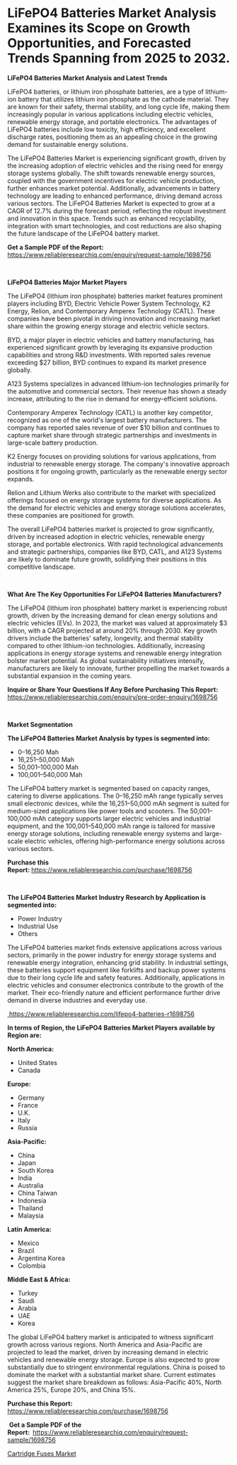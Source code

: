 <p><h1>LiFePO4 Batteries Market Analysis Examines its Scope on Growth Opportunities, and Forecasted Trends Spanning from 2025 to 2032.</h1></p><p><strong>LiFePO4 Batteries Market Analysis and Latest Trends</strong></p>
<p><p>LiFePO4 batteries, or lithium iron phosphate batteries, are a type of lithium-ion battery that utilizes lithium iron phosphate as the cathode material. They are known for their safety, thermal stability, and long cycle life, making them increasingly popular in various applications including electric vehicles, renewable energy storage, and portable electronics. The advantages of LiFePO4 batteries include low toxicity, high efficiency, and excellent discharge rates, positioning them as an appealing choice in the growing demand for sustainable energy solutions.</p><p>The LiFePO4 Batteries Market is experiencing significant growth, driven by the increasing adoption of electric vehicles and the rising need for energy storage systems globally. The shift towards renewable energy sources, coupled with the government incentives for electric vehicle production, further enhances market potential. Additionally, advancements in battery technology are leading to enhanced performance, driving demand across various sectors. The LiFePO4 Batteries Market is expected to grow at a CAGR of 12.7% during the forecast period, reflecting the robust investment and innovation in this space. Trends such as enhanced recyclability, integration with smart technologies, and cost reductions are also shaping the future landscape of the LiFePO4 battery market.</p></p>
<p><strong>Get a Sample PDF of the Report:&nbsp;</strong> <a href="https://www.reliableresearchiq.com/enquiry/request-sample/1698756?utm_campaign=1140&utm_medium=2&utm_source=Github&utm_content=ia&utm_term=11022025&utm_id=lifepo4-batteries">https://www.reliableresearchiq.com/enquiry/request-sample/1698756</a></p>
<p>&nbsp;</p>
<p><strong>LiFePO4 Batteries Major Market Players</strong></p>
<p><p>The LiFePO4 (lithium iron phosphate) batteries market features prominent players including BYD, Electric Vehicle Power System Technology, K2 Energy, Relion, and Contemporary Amperex Technology (CATL). These companies have been pivotal in driving innovation and increasing market share within the growing energy storage and electric vehicle sectors.</p><p>BYD, a major player in electric vehicles and battery manufacturing, has experienced significant growth by leveraging its expansive production capabilities and strong R&D investments. With reported sales revenue exceeding $27 billion, BYD continues to expand its market presence globally.</p><p>A123 Systems specializes in advanced lithium-ion technologies primarily for the automotive and commercial sectors. Their revenue has shown a steady increase, attributing to the rise in demand for energy-efficient solutions.</p><p>Contemporary Amperex Technology (CATL) is another key competitor, recognized as one of the world's largest battery manufacturers. The company has reported sales revenue of over $10 billion and continues to capture market share through strategic partnerships and investments in large-scale battery production.</p><p>K2 Energy focuses on providing solutions for various applications, from industrial to renewable energy storage. The company's innovative approach positions it for ongoing growth, particularly as the renewable energy sector expands.</p><p>Relion and Lithium Werks also contribute to the market with specialized offerings focused on energy storage systems for diverse applications. As the demand for electric vehicles and energy storage solutions accelerates, these companies are positioned for growth.</p><p>The overall LiFePO4 batteries market is projected to grow significantly, driven by increased adoption in electric vehicles, renewable energy storage, and portable electronics. With rapid technological advancements and strategic partnerships, companies like BYD, CATL, and A123 Systems are likely to dominate future growth, solidifying their positions in this competitive landscape.</p></p>
<p>&nbsp;</p>
<p><strong>What Are The Key Opportunities For LiFePO4 Batteries Manufacturers?</strong></p>
<p><p>The LiFePO4 (lithium iron phosphate) battery market is experiencing robust growth, driven by the increasing demand for clean energy solutions and electric vehicles (EVs). In 2023, the market was valued at approximately $3 billion, with a CAGR projected at around 20% through 2030. Key growth drivers include the batteries' safety, longevity, and thermal stability compared to other lithium-ion technologies. Additionally, increasing applications in energy storage systems and renewable energy integration bolster market potential. As global sustainability initiatives intensify, manufacturers are likely to innovate, further propelling the market towards a substantial expansion in the coming years.</p></p>
<p><strong>Inquire or Share Your Questions If Any Before Purchasing This Report:</strong> <a href="https://www.reliableresearchiq.com/enquiry/pre-order-enquiry/1698756?utm_campaign=1140&utm_medium=2&utm_source=Github&utm_content=ia&utm_term=11022025&utm_id=lifepo4-batteries">https://www.reliableresearchiq.com/enquiry/pre-order-enquiry/1698756</a></p>
<p>&nbsp;</p>
<p><strong>Market Segmentation</strong></p>
<p><strong>The LiFePO4 Batteries Market Analysis by types is segmented into:</strong></p>
<p><ul><li>0–16,250 Mah</li><li>16,251–50,000 Mah</li><li>50,001–100,000 Mah</li><li>100,001–540,000 Mah</li></ul></p>
<p><p>The LiFePO4 battery market is segmented based on capacity ranges, catering to diverse applications. The 0–16,250 mAh range typically serves small electronic devices, while the 16,251–50,000 mAh segment is suited for medium-sized applications like power tools and scooters. The 50,001–100,000 mAh category supports larger electric vehicles and industrial equipment, and the 100,001–540,000 mAh range is tailored for massive energy storage solutions, including renewable energy systems and large-scale electric vehicles, offering high-performance energy solutions across various sectors.</p></p>
<p><strong>Purchase this Report:&nbsp;</strong><a href="https://www.reliableresearchiq.com/purchase/1698756?utm_campaign=1140&utm_medium=2&utm_source=Github&utm_content=ia&utm_term=11022025&utm_id=lifepo4-batteries">https://www.reliableresearchiq.com/purchase/1698756</a></p>
<p>&nbsp;</p>
<p><strong>The LiFePO4 Batteries Market Industry Research by Application is segmented into:</strong></p>
<p><ul><li>Power Industry</li><li>Industrial Use</li><li>Others</li></ul></p>
<p><p>The LiFePO4 batteries market finds extensive applications across various sectors, primarily in the power industry for energy storage systems and renewable energy integration, enhancing grid stability. In industrial settings, these batteries support equipment like forklifts and backup power systems due to their long cycle life and safety features. Additionally, applications in electric vehicles and consumer electronics contribute to the growth of the market. Their eco-friendly nature and efficient performance further drive demand in diverse industries and everyday use.</p></p>
<p><a href="https://www.reliableresearchiq.com/lifepo4-batteries-r1698756?utm_campaign=1140&utm_medium=2&utm_source=Github&utm_content=ia&utm_term=11022025&utm_id=lifepo4-batteries">&nbsp;https://www.reliableresearchiq.com/lifepo4-batteries-r1698756</a></p>
<p><strong>In terms of Region, the LiFePO4 Batteries Market Players available by Region are:</strong></p>
<p>
    <p> <strong> North America: </strong>
        <ul>
            <li>United States</li>
            <li>Canada</li>
        </ul>
        </p> 
    <p> <strong> Europe: </strong>
        <ul>
            <li>Germany</li>
            <li>France</li>
            <li>U.K.</li>
            <li>Italy</li>
            <li>Russia</li>
        </ul>
        </p> 
    <p> <strong> Asia-Pacific: </strong>
        <ul>
            <li>China</li>
            <li>Japan</li>
            <li>South Korea</li>
            <li>India</li>
            <li>Australia</li>
            <li>China Taiwan</li>
            <li>Indonesia</li>
            <li>Thailand</li>
            <li>Malaysia</li>
        </ul>
        </p> 
    <p> <strong> Latin America: </strong>
        <ul>
            <li>Mexico</li>
            <li>Brazil</li>
            <li>Argentina Korea</li>
            <li>Colombia</li>
        </ul>
        </p> 
    <p> <strong> Middle East & Africa: </strong>
        <ul>
            <li>Turkey</li>
            <li>Saudi</li>
            <li>Arabia</li>
            <li>UAE</li>
            <li>Korea</li>
        </ul>
    </p>
    </p>
<p><p>The global LiFePO4 battery market is anticipated to witness significant growth across various regions. North America and Asia-Pacific are projected to lead the market, driven by increasing demand in electric vehicles and renewable energy storage. Europe is also expected to grow substantially due to stringent environmental regulations. China is poised to dominate the market with a substantial market share. Current estimates suggest the market share breakdown as follows: Asia-Pacific 40%, North America 25%, Europe 20%, and China 15%.</p></p>
<p><strong>Purchase this Report: </strong><a href="https://www.reliableresearchiq.com/purchase/1698756?utm_campaign=1140&utm_medium=2&utm_source=Github&utm_content=ia&utm_term=11022025&utm_id=lifepo4-batteries">https://www.reliableresearchiq.com/purchase/1698756</a></p>
<p>&nbsp;<strong>Get a Sample PDF of the Report:&nbsp;&nbsp;</strong><a href="https://www.reliableresearchiq.com/enquiry/request-sample/1698756?utm_campaign=1140&utm_medium=2&utm_source=Github&utm_content=ia&utm_term=11022025&utm_id=lifepo4-batteries">https://www.reliableresearchiq.com/enquiry/request-sample/1698756</a></p>
<p><strong></strong></p>
<p><p><a href="https://github.com/indrystar/Market-Research-Report-List-5/blob/main/cartridge-fuses-market.md?utm_campaign=1140&utm_medium=2&utm_source=Github&utm_content=ia&utm_term=11022025&utm_id=lifepo4-batteries">Cartridge Fuses Market</a></p></p>